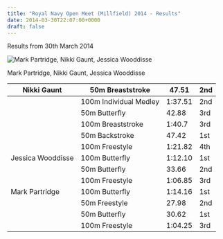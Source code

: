 ```yaml
---
title: "Royal Navy Open Meet (Millfield) 2014 - Results"
date: 2014-03-30T22:07:00+0000
draft: false
---
```

Results from 30th March 2014



![Mark Partridge, Nikki Gaunt, Jessica Wooddisse](/images/2015/01/millfield_march_2014.jpg)

 Mark Partridge, Nikki Gaunt, Jessica Wooddisse


| Nikki Gaunt |50m Breaststroke |47.51 |2nd |
|---|---|---|---|
|  |100m Individual Medley |1:37.51 |2nd |
|  |50m Butterfly |42.88 |3rd |
|  |100m Breaststroke |1:40.7 |3rd |
|  |50m Backstroke |47.42 |1st |
|  |100m Freestyle |1:21.82 |4th |
| Jessica Wooddisse |100m Butterfly |1:12.10 |1st |
|  |50m Butterfly |33.66 |2nd |
|  |100m Freestyle |1:06.85 |3rd |
| Mark Partridge |100m Butterfly |1:14.16 |1st |
|  |50m Freestyle |27.98 |2nd |
|  |50m Butterfly |30.62 |1st |
|  |100m Freestyle |1:04.25 |3rd |

